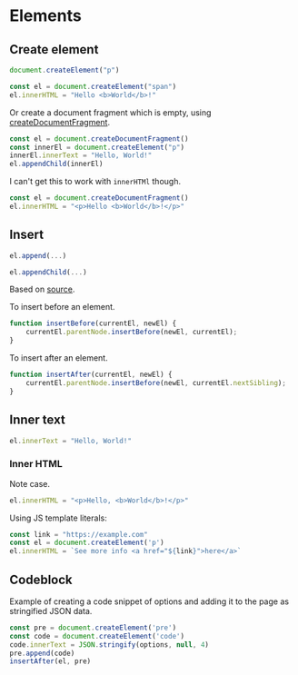 # Elements

## Create element

```javascript
document.createElement("p")

const el = document.createElement("span")
el.innerHTML = "Hello <b>World</b>!"
```

Or create a document fragment which is empty, using [createDocumentFragment][]. 

```javascript
const el = document.createDocumentFragment()
const innerEl = document.createElement("p")
innerEl.innerText = "Hello, World!"
el.appendChild(innerEl)
```

I can't get this to work with `innerHTMl` though.

```javascript
const el = document.createDocumentFragment()
el.innerHTML = "<p>Hello <b>World</b>!</p>"
```


[createDocumentFragment]: https://developer.mozilla.org/en-US/docs/Web/API/Document/createDocumentFragment
 
## Insert

```javascript
el.append(...)
```

```javascript
el.appendChild(...)
```

Based on [source](https://stackoverflow.com/questions/494143/creating-a-new-dom-element-from-an-html-string-using-built-in-dom-methods-or-pro).

To insert before an element.

```javascript
function insertBefore(currentEl, newEl) {
    currentEl.parentNode.insertBefore(newEl, currentEl);
}
```

To insert after an element.

```javascript
function insertAfter(currentEl, newEl) {
    currentEl.parentNode.insertBefore(newEl, currentEl.nextSibling);
}
```


## Inner text

```javascript
el.innerText = "Hello, World!"
```


### Inner HTML

Note case.

```javascript
el.innerHTML = "<p>Hello, <b>World</b>!</p>"
```

Using JS template literals:

```javascript
const link = "https://example.com"
const el = document.createElement('p')
el.innerHTML = `See more info <a href="${link}">here</a>`
```


## Codeblock

Example of creating a code snippet of options and adding it to the page as stringified JSON data.

```javascript
const pre = document.createElement('pre')
const code = document.createElement('code')
code.innerText = JSON.stringify(options, null, 4)
pre.append(code)
insertAfter(el, pre)
```
